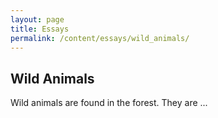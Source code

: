 ```yaml
---
layout: page
title: Essays
permalink: /content/essays/wild_animals/
---
```


## Wild Animals

Wild animals are found in the forest. They are ...
